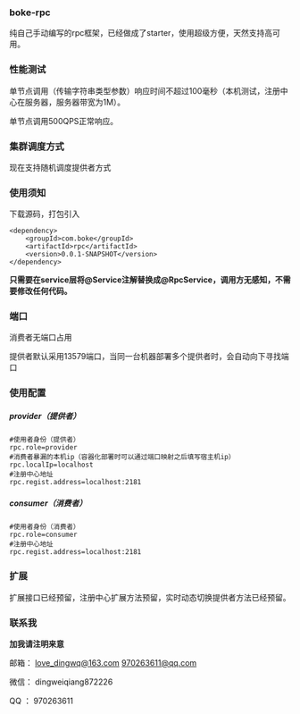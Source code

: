 ### boke-rpc

纯自己手动编写的rpc框架，已经做成了starter，使用超级方便，天然支持高可用。

### 性能测试

单节点调用（传输字符串类型参数）响应时间不超过100毫秒（本机测试，注册中心在服务器，服务器带宽为1M）。

单节点调用500QPS正常响应。

### 集群调度方式

现在支持随机调度提供者方式

### 使用须知

下载源码，打包引入

```
<dependency>
    <groupId>com.boke</groupId>
    <artifactId>rpc</artifactId>
    <version>0.0.1-SNAPSHOT</version>
</dependency>
```

**只需要在service层将@Service注解替换成@RpcService，调用方无感知，不需要修改任何代码。**

### 端口

消费者无端口占用

提供者默认采用13579端口，当同一台机器部署多个提供者时，会自动向下寻找端口

### 使用配置

##### provider（提供者）

```
#使用者身份（提供者）
rpc.role=provider
#消费者暴漏的本机ip（容器化部署时可以通过端口映射之后填写宿主机ip）
rpc.localIp=localhost
#注册中心地址
rpc.regist.address=localhost:2181 
```

##### consumer（消费者）

```
#使用者身份（消费者）
rpc.role=consumer
#注册中心地址
rpc.regist.address=localhost:2181
```

### 扩展

扩展接口已经预留，注册中心扩展方法预留，实时动态切换提供者方法已经预留。

### 联系我

**加我请注明来意**

邮箱：
    love_dingwq@163.com
    970263611@qq.com

微信：
    dingweiqiang872226

QQ  ：
    970263611

